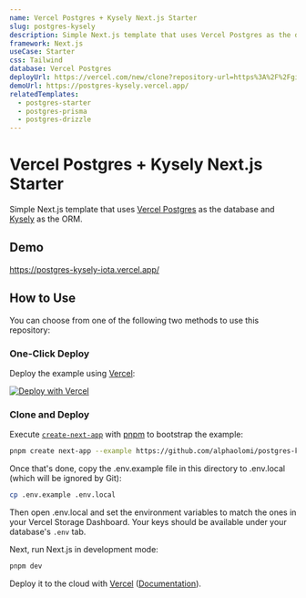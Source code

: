 ```yaml
---
name: Vercel Postgres + Kysely Next.js Starter
slug: postgres-kysely
description: Simple Next.js template that uses Vercel Postgres as the database and Kysely as the ORM.
framework: Next.js
useCase: Starter
css: Tailwind
database: Vercel Postgres
deployUrl: https://vercel.com/new/clone?repository-url=https%3A%2F%2Fgithub.com%2Fvercel%2Fexamples%2Ftree%2Fmain%2Fstorage%2Fpostgres-kysely&project-name=postgres-kysely&repository-name=postgres-kysely&demo-title=Vercel%20Postgres%20%2B%20Kysely%20Next.js%20Starter&demo-description=Simple%20Next.js%20template%20that%20uses%20Vercel%20Postgres%20as%20the%20database%20and%20Kysely%20as%20the%20ORM.&demo-url=https%3A%2F%2Fpostgres-kysely.vercel.app%2F&demo-image=https%3A%2F%2Fpostgres-kysely.vercel.app%2Fopengraph-image.png&stores=%5B%7B"type"%3A"postgres"%7D%5D
demoUrl: https://postgres-kysely.vercel.app/
relatedTemplates:
  - postgres-starter
  - postgres-prisma
  - postgres-drizzle
---
```


# Vercel Postgres + Kysely Next.js Starter

Simple Next.js template that uses [Vercel Postgres](https://vercel.com/postgres) as the database and [Kysely](https://kysely.dev/) as the ORM.

## Demo

https://postgres-kysely-iota.vercel.app/

## How to Use

You can choose from one of the following two methods to use this repository:

### One-Click Deploy

Deploy the example using [Vercel](https://vercel.com?utm_source=github&utm_medium=readme&utm_campaign=vercel-examples):

[![Deploy with Vercel](https://vercel.com/button)](https://vercel.com/new/clone?repository-url=https%3A%2F%2Fgithub.com%2Fvercel%2Fexamples%2Ftree%2Fmain%2Fstorage%2Fpostgres-kysely&project-name=postgres-kysely&repository-name=postgres-kysely&demo-title=Vercel%20Postgres%20%2B%20Kysely%20Next.js%20Starter&demo-description=Simple%20Next.js%20template%20that%20uses%20Vercel%20Postgres%20as%20the%20database%20and%20Kysely%20as%20the%20ORM.&demo-url=https%3A%2F%2Fpostgres-kysely.vercel.app%2F&demo-image=https%3A%2F%2Fpostgres-kysely.vercel.app%2Fopengraph-image.png&stores=%5B%7B"type"%3A"postgres"%7D%5D)

### Clone and Deploy

Execute [`create-next-app`](https://github.com/vercel/next.js/tree/canary/packages/create-next-app) with [pnpm](https://pnpm.io/installation) to bootstrap the example:

```bash
pnpm create next-app --example https://github.com/alphaolomi/postgres-kysely
```

Once that's done, copy the .env.example file in this directory to .env.local (which will be ignored by Git):

```bash
cp .env.example .env.local
```

Then open .env.local and set the environment variables to match the ones in your Vercel Storage Dashboard. Your keys should be available under your database's `.env` tab.

Next, run Next.js in development mode:

```bash
pnpm dev
```

Deploy it to the cloud with [Vercel](https://vercel.com/new?utm_source=github&utm_medium=readme&utm_campaign=vercel-examples) ([Documentation](https://nextjs.org/docs/deployment)).
